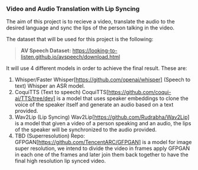 ### Video and Audio Translation with Lip Syncing

The aim of this project is to recieve a video, translate the audio to the desired language and sync the lips of the person talking in the video.

The dataset that will be used for this project is the following:
>**AV Speech Dataset:**
https://looking-to-listen.github.io/avspeech/download.html 


It will use 4 different models in order to achieve the final result. These are:
1. Whisper/Faster Whisper[https://github.com/openai/whisper] (Speech to text) Whisper an ASR model.
2. CoquiTTS (Text to speech) CoquiTTS[https://github.com/coqui-ai/TTS/tree/dev] is a model that uses speaker embeddings to clone the voice of the speaker itself and generate an audio based on a text provided.
3. Wav2Lip (Lip Syncing) Wav2Lip[https://github.com/Rudrabha/Wav2Lip] is a model that given a video of a person speaking and an audio, the lips of the speaker will be synchronized to the audio provided.
4. TBD (Superresolution) Repo: GFPGAN[https://github.com/TencentARC/GFPGAN] is a model for image super resolution, we intend to divide the video in frames apply GFPGAN in each one of the frames and later join them back together to have the final high resolution lip synced video.